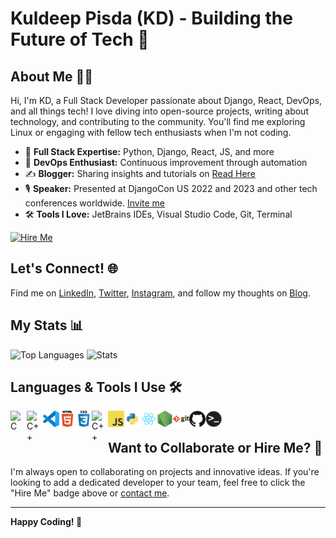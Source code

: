 # Kuldeep Pisda (KD) - Building the Future of Tech 🚀

## About Me 🧑‍💻

Hi, I'm KD, a Full Stack Developer passionate about Django, React, DevOps, and all things tech! I love diving into open-source projects, writing about technology, and contributing to the community. You'll find me exploring Linux or engaging with fellow tech enthusiasts when I'm not coding.

- 📌 **Full Stack Expertise:** Python, Django, React, JS, and more
- 🚀 **DevOps Enthusiast:** Continuous improvement through automation
- ✍️ **Blogger:** Sharing insights and tutorials on [Read Here](https://blog.kdpisda.in)
- 🎙️ **Speaker:** Presented at DjangoCon US 2022 and 2023 and other tech conferences worldwide. [Invite me]()
- 🛠️ **Tools I Love:** JetBrains IDEs, Visual Studio Code, Git, Terminal

[![Hire Me](https://img.shields.io/badge/Hire%20Me-%23FF5722?style=for-the-badge)](https://www.upwork.com/freelancers/kdpisda)

## Let's Connect! 🌐

Find me on [LinkedIn](https://www.linkedin.com/in/kuldeeep-pisda), [Twitter](https://www.twitter.com/kdpisda), [Instagram](https://instagram.com/kdpisda), and follow my thoughts on [Blog](https://blog.kdpisda.in).

## My Stats 📊

![Top Languages](https://github-readme-stats.vercel.app/api/top-langs/?username=kdpisda&layout=compact)
![Stats](https://github-readme-stats.codestackr.vercel.app/api?username=kdpisda&count_private=true&show_icons=true)

## Languages & Tools I Use 🛠️
<img align ="left" alt="C" width="26px" src="https://cdn.jsdelivr.net/npm/simple-icons@v3/icons/c.svg" /> 

<img align ="left" alt="C++" width="26px" src="https://cdn.jsdelivr.net/npm/simple-icons@v3/icons/cplusplus.svg" /> 

<img align="left" alt="Visual Studio Code" width="26px" src="https://raw.githubusercontent.com/github/explore/80688e429a7d4ef2fca1e82350fe8e3517d3494d/topics/visual-studio-code/visual-studio-code.png" /> 

<img align="left" alt="HTML5" width="26px" src="https://raw.githubusercontent.com/github/explore/80688e429a7d4ef2fca1e82350fe8e3517d3494d/topics/html/html.png" />

<img align="left" alt="CSS3" width="26px" src="https://raw.githubusercontent.com/github/explore/80688e429a7d4ef2fca1e82350fe8e3517d3494d/topics/css/css.png" />

<img align ="left" alt="C++" width="26px" src="https://cdn.jsdelivr.net/npm/simple-icons@v3/icons/bootstrap.svg" /> 

<img align="left" alt="JavaScript" width="26px" src="https://raw.githubusercontent.com/github/explore/80688e429a7d4ef2fca1e82350fe8e3517d3494d/topics/javascript/javascript.png" />

<img align="left" alt="Python" width="26px" src="https://raw.githubusercontent.com/github/explore/80688e429a7d4ef2fca1e82350fe8e3517d3494d/topics/python/python.png" />

<img align="left" alt="React" width="26px" src="https://raw.githubusercontent.com/github/explore/80688e429a7d4ef2fca1e82350fe8e3517d3494d/topics/react/react.png" />

<img align="left" alt="Node.js" width="26px" src="https://raw.githubusercontent.com/github/explore/80688e429a7d4ef2fca1e82350fe8e3517d3494d/topics/nodejs/nodejs.png" />

<img align="left" alt="Git" width="26px" src="https://raw.githubusercontent.com/github/explore/80688e429a7d4ef2fca1e82350fe8e3517d3494d/topics/git/git.png" />

<img align="left" alt="GitHub" width="26px" src="https://raw.githubusercontent.com/github/explore/78df643247d429f6cc873026c0622819ad797942/topics/github/github.png" />

<img align="left" alt="Terminal" width="26px" src="https://raw.githubusercontent.com/github/explore/80688e429a7d4ef2fca1e82350fe8e3517d3494d/topics/terminal/terminal.png" />
<br />

## Want to Collaborate or Hire Me? 🤝

I'm always open to collaborating on projects and innovative ideas. If you're looking to add a dedicated developer to your team, feel free to click the "Hire Me" badge above or [contact me](https://www.upwork.com/freelancers/kdpisda).

---

**Happy Coding! 🚀**
